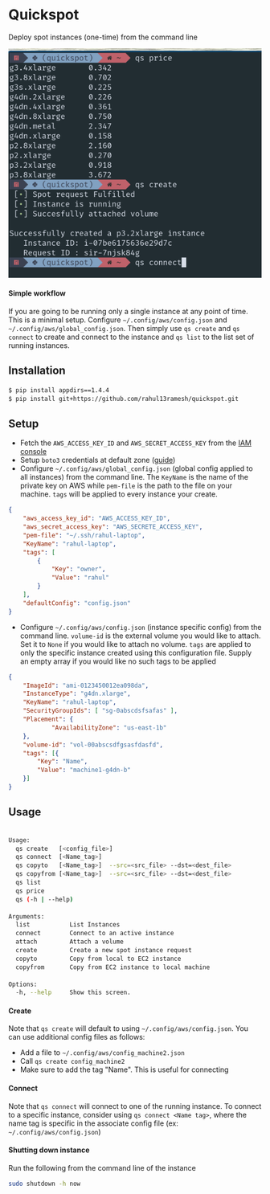 # Quickspot

Deploy spot instances (one-time) from the command line 

![resource/quickspot.png](./resource/quickspot.png)

#### Simple workflow

If you are going to be running only a single instance at any point of time.
This is a minimal setup. Configure `~/.config/aws/config.json` and `~/.config/aws/global_config.json`. Then simply use `qs create` and `qs connect` to create and connect to the instance and `qs list` to the list set of running instances.


## Installation

```bash
$ pip install appdirs==1.4.4
$ pip install git+https://github.com/rahul13ramesh/quickspot.git
```


## Setup

* Fetch the `AWS_ACCESS_KEY_ID` and `AWS_SECRET_ACCESS_KEY` from the [IAM
  console](https://console.aws.amazon.com/iam/home?#/security_credentials})
* Setup `boto3` credentials at default zone ([guide](https://boto3.amazonaws.com/v1/documentation/api/latest/guide/quickstart.html))
* Configure `~/.config/aws/global_config.json` (global config applied to all
  instances) from the command line. The `KeyName` is the name of the private
  key on AWS while `pem-file` is the path to the file on your machine. `tags`
  will be applied to every instance your create.
```json
{ 
    "aws_access_key_id": "AWS_ACCESS_KEY_ID",
    "aws_secret_access_key": "AWS_SECRETE_ACCESS_KEY",
    "pem-file": "~/.ssh/rahul-laptop", 
    "KeyName": "rahul-laptop",
    "tags": [
        {
            "Key": "owner",
            "Value": "rahul"
        }
    ],
    "defaultConfig": "config.json"
}
```

* Configure `~/.config/aws/config.json` (instance specific config) from the
  command line. `volume-id` is the external volume you would like to attach.
  Set it to `None` if you would like to attach no volume. ``tags`` are applied
  to only the specific instance created using this configuration file. Supply
  an empty array if you would like no such tags to be applied

```json
{
    "ImageId": "ami-0123450012ea098da",
    "InstanceType": "g4dn.xlarge",
    "KeyName": "rahul-laptop",
    "SecurityGroupIds": [ "sg-0abscdsfsafas" ],
    "Placement": {
            "AvailabilityZone": "us-east-1b"
    },
    "volume-id": "vol-00abscsdfgsasfdasfd",
    "tags": [{
        "Key": "Name",
        "Value": "machine1-g4dn-b"
    }]
}
```

## Usage

```bash

Usage:
  qs create   [<config_file>]
  qs connect  [<Name_tag>]
  qs copyto   [<Name_tag>]  --src=<src_file> --dst=<dest_file>
  qs copyfrom [<Name_tag>]  --src=<src_file> --dst=<dest_file>
  qs list
  qs price
  qs (-h | --help)

Arguments:
  list           List Instances
  connect        Connect to an active instance
  attach         Attach a volume
  create         Create a new spot instance request
  copyto         Copy from local to EC2 instance
  copyfrom       Copy from EC2 instance to local machine

Options:
  -h, --help     Show this screen.
```

#### Create
Note that `qs create` will default to using `~/.config/aws/config.json`. You
can use additional config files as follows:
* Add a file to `~/.config/aws/config_machine2.json`
* Call `qs create config_machine2`
* Make sure to add the tag "Name". This is useful for connecting

#### Connect
Note that `qs connect` will connect to one of the running instance. To connect
to a specific instance, consider using `qs connect <Name tag>`, where the name
tag is specific in the associate config file (ex: `~/.config/aws/config.json`)

#### Shutting down instance
Run the following from the command line of the instance
```bash
sudo shutdown -h now
```


